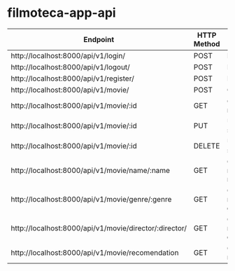 # filmoteca-app-api

Endpoint | HTTP Method	| Result
------------ | -------------|------------ | 
http://localhost:8000/api/v1/login/ | POST | Login user
http://localhost:8000/api/v1/logout/ | POST | Logout user
http://localhost:8000/api/v1/register/ | POST | Register user
http://localhost:8000/api/v1/movie/ | POST | Get all movies
http://localhost:8000/api/v1/movie/:id | GET | Get a single movie 
http://localhost:8000/api/v1/movie/:id | PUT | Update a single movie
http://localhost:8000/api/v1/movie/:id | DELETE | Update a single movie
http://localhost:8000/api/v1/movie/name/:name | GET | Get a single movie for name
http://localhost:8000/api/v1/movie/genre/:genre | GET | Get a single movie for genre
http://localhost:8000/api/v1/movie/director/:director/ | GET | Get a single movie for director
http://localhost:8000/api/v1/movie/recomendation | GET | Get all recomendation

